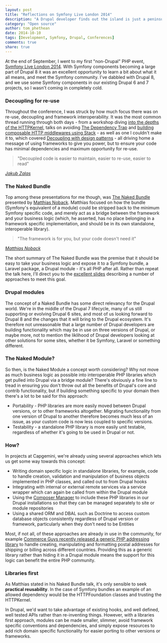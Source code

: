 ```yaml
---
layout: post
title: "Reflections on Symfony Live London 2014"
description: "A Drupal developer finds out the island is just a peninsula"
category: "Open source"
author: tom_phethean
date: 2014-10-10
tags: [Development, Symfony, Drupal, Conferences]
comments: true
share: true
---
```


At the end of September, I went to my first "non-Drupal" PHP event,
[Symfony Live London 2014](http://london2014.live.symfony.com/). With Symfony components
becoming a large part of Drupal 8 it was an excellent opportunity to learn a bit about
what it all means, and meet the Symfony community. I've dabbled with Drupal 8,
and we use some Symfony components in our existing Drupal 6 and 7 projects, so I
wasn't coming in completely cold.

### Decoupling for re-use

Throughout the conference, I was struck by how much focus there was on re-use,
decoupling and framework interoperability. It was the most common thread running
through both days - from a workshop diving [into the depths of the HTTPKernel](http://london2014.live.symfony.com/workshops/#into-the-kernel-and-back),
talks on avoiding [The Dependency Trap](https://speakerdeck.com/jakzal/the-dependency-trap)
 and [building composable HTTP middlewares using Stack](http://ddd.io/sflive-london14-stack) -
 as well as one I couldn't make it to, which covered [Decoupling with design patterns](http://www.slideshare.net/everzet/decoupling-with-design-patterns-and-symfony2-dic) -
 all driving home a message of using frameworks to give you power, but to ensure
 your code has minimal dependencies and maximum opportunity for re-use.

> "Decoupled code is easier to maintain, easier to re-use, easier to read"
>
<cite>[Jakub Zalas](https://twitter.com/jakub_zalas)</cite>


### The Naked Bundle

Top among these presentations for me though, was [The Naked Bundle](http://london2014.live.symfony.com/speakers/#matthias-noback)
presented by [Matthias Noback](https://twitter.com/matthiasnoback). Matthias focused on how the bundle (Symfony's equivalent
of a module) could be stripped back to the minimum Symfony specific code, and merely
act as a bridge between the framework and your business logic (which, he asserted,
  has no place belonging in a framework specific implementation, and should be in
  its own standalone, interoperable library).

> "The framework is for you, but your code doesn't need it"
>
<cite>[Matthias Noback](https://twitter.com/matthiasnoback)</cite>

The short summary of The Naked Bundle was the premise that it should be easy to take
your business logic and expose it to a Symfony bundle, a Laravel package, a Drupal
module - it's all PHP after all. Rather than repeat the talk here, I'll direct you to
the [excellent slides](http://www.slideshare.net/matthiasnoback/the-naked-bundle-symfony-live-london-2014)
describing a number of approaches to meet this goal.

### Drupal modules

The concept of a Naked Bundle has some direct relevancy for the Drupal world. We're
in the middle of the Drupal 7 lifecycle, many of us still supporting or evolving
Drupal 6 sites, and most of us looking forward to Drupal 8 and the changes that it
will bring to the Drupal ecosystem. It's therefore not unreasonable that a large number
of Drupal developers are building functionality which may be in use on three versions of Drupal,
or maybe more, not to mention the liklihood of Drupal developers looking at
other solutions for some sites, whether it be Symfony, Laravel or something different.

### The Naked Module?

So then, is the Naked Module a concept worth considering? Why not move as much
business logic as possible into interoperable PHP libraries which get pulled into
Drupal via a bridge module? There's obviously a fine line to tread in ensuring
you don't throw out all the benefits of Drupal's core and contrib functionality, but
if building something specific to your domain then there's a lot to be said for
this approach:

* Portability - PHP libraries are more easily moved between Drupal versions, or to
other frameworks altogether. Migrating functionality from one version of Drupal to another
therefore becomes much less of an issue, as your custom code is now less coupled to
specific versions.
* Testability - a standalone PHP library is more easily unit testable, regardless of
whether it's going to be used in Drupal or not.

### How?

In projects at Capgemini, we're already using several approaches which lets us get
some way towards this concept:

* Writing domain specific logic in standalone libraries, for example, code to handle
 creation, validation and manipulation of business objects implemented in PHP classes,
 and called out to from Drupal hooks
* Integrating with internal or external remote services via a service wrapper which can again
be called from within the Drupal module
* Using the [Composer Manager](https://www.drupal.org/project/composer_manager) to
include these PHP libraries in our Drupal installations so that they can be managed separately to
site or module repositories
* Using a shared ORM and DBAL such as Doctrine to access custom database objects consistently
regardless of Drupal version or framework, particularly when they don't need to be
Entities

Most, if not all, of these approaches are already in use in the community, for example [Commerce Guys
recently released a generic PHP addressing library](https://github.com/commerceguys/addressing)
to handle creating, manipulating and formatting postal addresses for shipping or billing
across different countries. Providing this as a generic library rather than hiding it in a
Drupal module means the support for this logic can benefit the entire PHP community.

### Libraries first

As Matthias stated in his Naked Bundle talk, it's only sensible to seek **practical
reusability**. In the case of Symfony bundles an example of an allowed dependency would be
the HTTPFoundation classes and trusting the HTTPKernel.

In Drupal, we'd want to take advantage of existing hooks, and well defined, well tested APIs 
rather than re-inventing things. However, with a libraries first approach, modules can be
made smaller, slimmer, avoid framework specific conventions and dependencies,
and simply expose resources to add rich domain specific functionality for easier
porting to other versions or frameworks.
